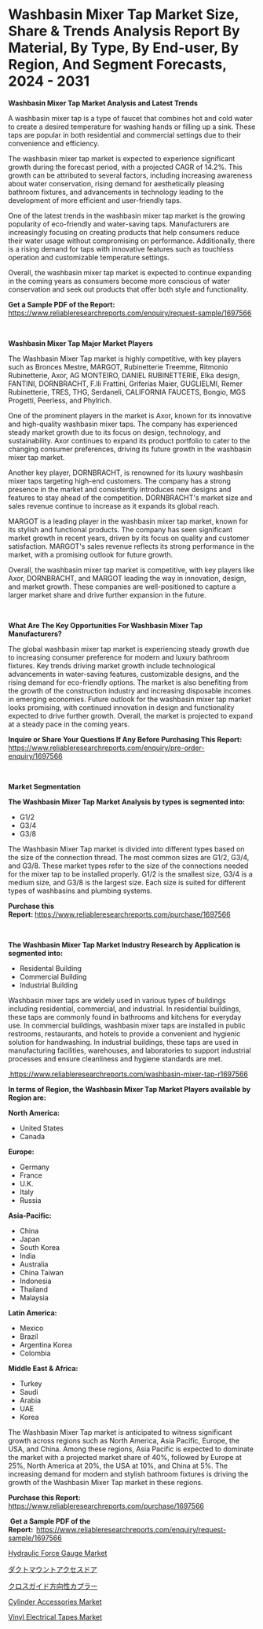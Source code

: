 <p><h1>Washbasin Mixer Tap Market Size, Share & Trends Analysis Report By Material, By Type, By End-user, By Region, And Segment Forecasts, 2024 - 2031</h1></p><p><strong>Washbasin Mixer Tap Market Analysis and Latest Trends</strong></p>
<p><p>A washbasin mixer tap is a type of faucet that combines hot and cold water to create a desired temperature for washing hands or filling up a sink. These taps are popular in both residential and commercial settings due to their convenience and efficiency.</p><p>The washbasin mixer tap market is expected to experience significant growth during the forecast period, with a projected CAGR of 14.2%. This growth can be attributed to several factors, including increasing awareness about water conservation, rising demand for aesthetically pleasing bathroom fixtures, and advancements in technology leading to the development of more efficient and user-friendly taps.</p><p>One of the latest trends in the washbasin mixer tap market is the growing popularity of eco-friendly and water-saving taps. Manufacturers are increasingly focusing on creating products that help consumers reduce their water usage without compromising on performance. Additionally, there is a rising demand for taps with innovative features such as touchless operation and customizable temperature settings.</p><p>Overall, the washbasin mixer tap market is expected to continue expanding in the coming years as consumers become more conscious of water conservation and seek out products that offer both style and functionality.</p></p>
<p><strong>Get a Sample PDF of the Report:&nbsp;</strong> <a href="https://www.reliableresearchreports.com/enquiry/request-sample/1697566">https://www.reliableresearchreports.com/enquiry/request-sample/1697566</a></p>
<p>&nbsp;</p>
<p><strong>Washbasin Mixer Tap Major Market Players</strong></p>
<p><p>The Washbasin Mixer Tap market is highly competitive, with key players such as Bronces Mestre, MARGOT, Rubinetterie Treemme, Ritmonio Rubinetterie, Axor, AG MONTEIRO, DANIEL RUBINETTERIE, Elka design, FANTINI, DORNBRACHT, F.lli Frattini, Griferías Maier, GUGLIELMI, Remer Rubinetterie, TRES, THG, Serdaneli, CALIFORNIA FAUCETS, Bongio, MGS Progetti, Peerless, and Phylrich.</p><p>One of the prominent players in the market is Axor, known for its innovative and high-quality washbasin mixer taps. The company has experienced steady market growth due to its focus on design, technology, and sustainability. Axor continues to expand its product portfolio to cater to the changing consumer preferences, driving its future growth in the washbasin mixer tap market.</p><p>Another key player, DORNBRACHT, is renowned for its luxury washbasin mixer taps targeting high-end customers. The company has a strong presence in the market and consistently introduces new designs and features to stay ahead of the competition. DORNBRACHT's market size and sales revenue continue to increase as it expands its global reach.</p><p>MARGOT is a leading player in the washbasin mixer tap market, known for its stylish and functional products. The company has seen significant market growth in recent years, driven by its focus on quality and customer satisfaction. MARGOT's sales revenue reflects its strong performance in the market, with a promising outlook for future growth.</p><p>Overall, the washbasin mixer tap market is competitive, with key players like Axor, DORNBRACHT, and MARGOT leading the way in innovation, design, and market growth. These companies are well-positioned to capture a larger market share and drive further expansion in the future.</p></p>
<p>&nbsp;</p>
<p><strong>What Are The Key Opportunities For Washbasin Mixer Tap Manufacturers?</strong></p>
<p><p>The global washbasin mixer tap market is experiencing steady growth due to increasing consumer preference for modern and luxury bathroom fixtures. Key trends driving market growth include technological advancements in water-saving features, customizable designs, and the rising demand for eco-friendly options. The market is also benefiting from the growth of the construction industry and increasing disposable incomes in emerging economies. Future outlook for the washbasin mixer tap market looks promising, with continued innovation in design and functionality expected to drive further growth. Overall, the market is projected to expand at a steady pace in the coming years.</p></p>
<p><strong>Inquire or Share Your Questions If Any Before Purchasing This Report:</strong> <a href="https://www.reliableresearchreports.com/enquiry/pre-order-enquiry/1697566">https://www.reliableresearchreports.com/enquiry/pre-order-enquiry/1697566</a></p>
<p>&nbsp;</p>
<p><strong>Market Segmentation</strong></p>
<p><strong>The Washbasin Mixer Tap Market Analysis by types is segmented into:</strong></p>
<p><ul><li>G1/2</li><li>G3/4</li><li>G3/8</li></ul></p>
<p><p>The Washbasin Mixer Tap market is divided into different types based on the size of the connection thread. The most common sizes are G1/2, G3/4, and G3/8. These market types refer to the size of the connections needed for the mixer tap to be installed properly. G1/2 is the smallest size, G3/4 is a medium size, and G3/8 is the largest size. Each size is suited for different types of washbasins and plumbing systems.</p></p>
<p><strong>Purchase this Report:&nbsp;</strong><a href="https://www.reliableresearchreports.com/purchase/1697566">https://www.reliableresearchreports.com/purchase/1697566</a></p>
<p>&nbsp;</p>
<p><strong>The Washbasin Mixer Tap Market Industry Research by Application is segmented into:</strong></p>
<p><ul><li>Residental Building</li><li>Commercial Building</li><li>Industrial Building</li></ul></p>
<p><p>Washbasin mixer taps are widely used in various types of buildings including residential, commercial, and industrial. In residential buildings, these taps are commonly found in bathrooms and kitchens for everyday use. In commercial buildings, washbasin mixer taps are installed in public restrooms, restaurants, and hotels to provide a convenient and hygienic solution for handwashing. In industrial buildings, these taps are used in manufacturing facilities, warehouses, and laboratories to support industrial processes and ensure cleanliness and hygiene standards are met.</p></p>
<p><a href="https://www.reliableresearchreports.com/washbasin-mixer-tap-r1697566">&nbsp;https://www.reliableresearchreports.com/washbasin-mixer-tap-r1697566</a></p>
<p><strong>In terms of Region, the Washbasin Mixer Tap Market Players available by Region are:</strong></p>
<p>
    <p> <strong> North America: </strong>
        <ul>
            <li>United States</li>
            <li>Canada</li>
        </ul>
        </p> 
    <p> <strong> Europe: </strong>
        <ul>
            <li>Germany</li>
            <li>France</li>
            <li>U.K.</li>
            <li>Italy</li>
            <li>Russia</li>
        </ul>
        </p> 
    <p> <strong> Asia-Pacific: </strong>
        <ul>
            <li>China</li>
            <li>Japan</li>
            <li>South Korea</li>
            <li>India</li>
            <li>Australia</li>
            <li>China Taiwan</li>
            <li>Indonesia</li>
            <li>Thailand</li>
            <li>Malaysia</li>
        </ul>
        </p> 
    <p> <strong> Latin America: </strong>
        <ul>
            <li>Mexico</li>
            <li>Brazil</li>
            <li>Argentina Korea</li>
            <li>Colombia</li>
        </ul>
        </p> 
    <p> <strong> Middle East & Africa: </strong>
        <ul>
            <li>Turkey</li>
            <li>Saudi</li>
            <li>Arabia</li>
            <li>UAE</li>
            <li>Korea</li>
        </ul>
    </p>
    </p>
<p><p>The Washbasin Mixer Tap market is anticipated to witness significant growth across regions such as North America, Asia Pacific, Europe, the USA, and China. Among these regions, Asia Pacific is expected to dominate the market with a projected market share of 40%, followed by Europe at 25%, North America at 20%, the USA at 10%, and China at 5%. The increasing demand for modern and stylish bathroom fixtures is driving the growth of the Washbasin Mixer Tap market in these regions.</p></p>
<p><strong>Purchase this Report: </strong><a href="https://www.reliableresearchreports.com/purchase/1697566">https://www.reliableresearchreports.com/purchase/1697566</a></p>
<p>&nbsp;<strong>Get a Sample PDF of the Report:&nbsp;&nbsp;</strong><a href="https://www.reliableresearchreports.com/enquiry/request-sample/1697566">https://www.reliableresearchreports.com/enquiry/request-sample/1697566</a></p>
<p><strong></strong></p>
<p><p><a href="https://github.com/abdelrhmankishk22/Market-Research-Report-List-4/blob/main/hydraulic-force-gauge-market.md">Hydraulic Force Gauge Market</a></p><p><a href="https://github.com/vlcostes/Market-Research-Report-List-1/blob/main/525220138768.md">ダクトマウントアクセスドア</a></p><p><a href="https://github.com/gfggqjbfys368009/Market-Research-Report-List-1/blob/main/147219438767.md">クロスガイド方向性カプラー</a></p><p><a href="https://github.com/ChiragRp1/Market-Research-Report-List-4/blob/main/cylinder-accessories-market.md">Cylinder Accessories Market</a></p><p><a href="https://issuu.com/reportprime-2/docs/vinyl-electrical-tapes-market-size-2030.pptx">Vinyl Electrical Tapes Market</a></p></p>